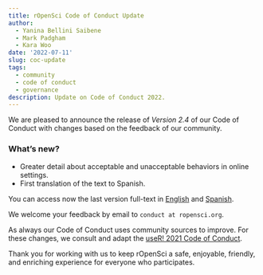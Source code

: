 ```yaml
---
title: rOpenSci Code of Conduct Update
author:
  - Yanina Bellini Saibene
  - Mark Padgham
  - Kara Woo
date: '2022-07-11'
slug: coc-update
tags:
  - community
  - code of conduct
  - governance
description: Update on Code of Conduct 2022.
---
```


We are pleased to announce the release of _Version 2.4_ of our Code of Conduct with changes based on the feedback of our community.

### What’s new?

- Greater detail about acceptable and unacceptable behaviors in online settings. 
- First translation of the text to Spanish.

You can access now the last version full-text in [English](/code-of-conduct/) and [Spanish](/codigo-de-conducta/). 

We welcome your feedback by email to `conduct at ropensci.org`. 

As always our Code of Conduct uses community sources to improve.  For these changes, we consult and adapt the [useR! 2021 Code of Conduct](https://user2021.r-project.org/participation/coc/). 


Thank you for working with us to keep rOpenSci a safe, enjoyable, friendly, and enriching experience for everyone who participates.
